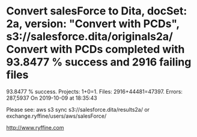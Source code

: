 # Convert salesForce to Dita, docSet: 2a, version: "Convert with PCDs", s3://salesforce.dita/originals2a/ Convert with PCDs completed with 93.8477 % success and 2916 failing files

93.8477 % success. Projects: 1+0=1.  Files: 2916+44481=47397. Errors: 287,5937  On 2019-10-09 at 18:35:43



Please see: aws s3 sync s3://salesforce.dita/results2a/ or exchange.ryffine/users/aws/salesForce/

http://www.ryffine.com
